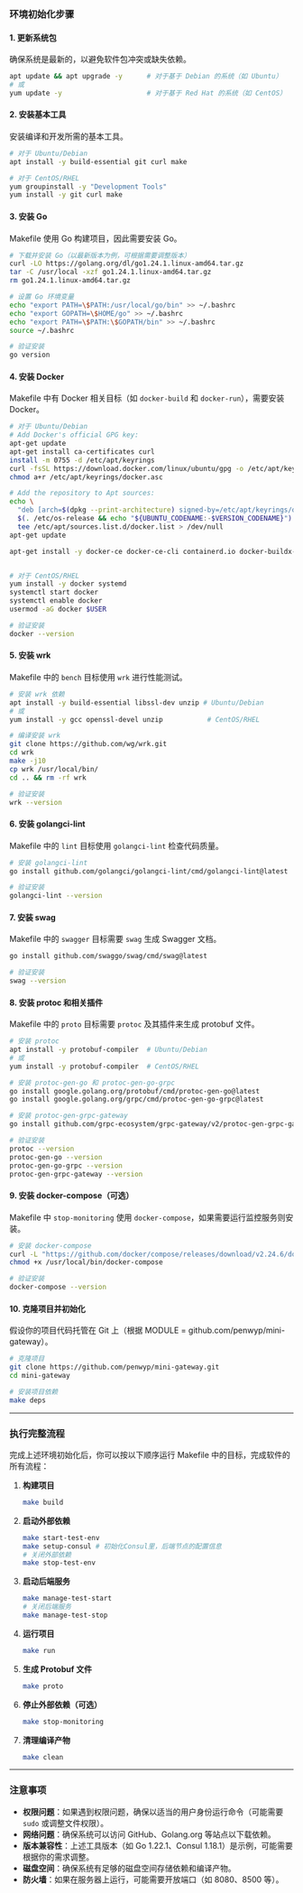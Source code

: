 ### 环境初始化步骤

#### 1. 更新系统包
确保系统是最新的，以避免软件包冲突或缺失依赖。
```bash
apt update && apt upgrade -y      # 对于基于 Debian 的系统（如 Ubuntu）
# 或
yum update -y                     # 对于基于 Red Hat 的系统（如 CentOS）
```

#### 2. 安装基本工具
安装编译和开发所需的基本工具。
```bash
# 对于 Ubuntu/Debian
apt install -y build-essential git curl make

# 对于 CentOS/RHEL
yum groupinstall -y "Development Tools"
yum install -y git curl make
```

#### 3. 安装 Go
Makefile 使用 Go 构建项目，因此需要安装 Go。
```bash
# 下载并安装 Go（以最新版本为例，可根据需要调整版本）
curl -LO https://golang.org/dl/go1.24.1.linux-amd64.tar.gz
tar -C /usr/local -xzf go1.24.1.linux-amd64.tar.gz
rm go1.24.1.linux-amd64.tar.gz

# 设置 Go 环境变量
echo "export PATH=\$PATH:/usr/local/go/bin" >> ~/.bashrc
echo "export GOPATH=\$HOME/go" >> ~/.bashrc
echo "export PATH=\$PATH:\$GOPATH/bin" >> ~/.bashrc
source ~/.bashrc

# 验证安装
go version
```

#### 4. 安装 Docker
Makefile 中有 Docker 相关目标（如 `docker-build` 和 `docker-run`），需要安装 Docker。
```bash
# 对于 Ubuntu/Debian
# Add Docker's official GPG key:
apt-get update
apt-get install ca-certificates curl
install -m 0755 -d /etc/apt/keyrings
curl -fsSL https://download.docker.com/linux/ubuntu/gpg -o /etc/apt/keyrings/docker.asc
chmod a+r /etc/apt/keyrings/docker.asc

# Add the repository to Apt sources:
echo \
  "deb [arch=$(dpkg --print-architecture) signed-by=/etc/apt/keyrings/docker.asc] https://download.docker.com/linux/ubuntu \
  $(. /etc/os-release && echo "${UBUNTU_CODENAME:-$VERSION_CODENAME}") stable" | \
  tee /etc/apt/sources.list.d/docker.list > /dev/null
apt-get update

apt-get install -y docker-ce docker-ce-cli containerd.io docker-buildx-plugin docker-compose-plugin


# 对于 CentOS/RHEL
yum install -y docker systemd
systemctl start docker
systemctl enable docker
usermod -aG docker $USER

# 验证安装
docker --version
```

#### 5. 安装 wrk
Makefile 中的 `bench` 目标使用 `wrk` 进行性能测试。
```bash
# 安装 wrk 依赖
apt install -y build-essential libssl-dev unzip # Ubuntu/Debian
# 或
yum install -y gcc openssl-devel unzip           # CentOS/RHEL

# 编译安装 wrk
git clone https://github.com/wg/wrk.git
cd wrk
make -j10
cp wrk /usr/local/bin/
cd .. && rm -rf wrk

# 验证安装
wrk --version
```

#### 6. 安装 golangci-lint
Makefile 中的 `lint` 目标使用 `golangci-lint` 检查代码质量。
```bash
# 安装 golangci-lint
go install github.com/golangci/golangci-lint/cmd/golangci-lint@latest

# 验证安装
golangci-lint --version
```

#### 7. 安装 swag
Makefile 中的 `swagger` 目标需要 `swag` 生成 Swagger 文档。
```bash
go install github.com/swaggo/swag/cmd/swag@latest

# 验证安装
swag --version
```

#### 8. 安装 protoc 和相关插件
Makefile 中的 `proto` 目标需要 `protoc` 及其插件来生成 protobuf 文件。
```bash
# 安装 protoc
apt install -y protobuf-compiler  # Ubuntu/Debian
# 或
yum install -y protobuf-compiler  # CentOS/RHEL

# 安装 protoc-gen-go 和 protoc-gen-go-grpc
go install google.golang.org/protobuf/cmd/protoc-gen-go@latest
go install google.golang.org/grpc/cmd/protoc-gen-go-grpc@latest

# 安装 protoc-gen-grpc-gateway
go install github.com/grpc-ecosystem/grpc-gateway/v2/protoc-gen-grpc-gateway@latest

# 验证安装
protoc --version
protoc-gen-go --version
protoc-gen-go-grpc --version
protoc-gen-grpc-gateway --version
```

#### 9. 安装 docker-compose（可选）
Makefile 中 `stop-monitoring` 使用 `docker-compose`，如果需要运行监控服务则安装。
```bash
# 安装 docker-compose
curl -L "https://github.com/docker/compose/releases/download/v2.24.6/docker-compose-$(uname -s)-$(uname -m)" -o /usr/local/bin/docker-compose
chmod +x /usr/local/bin/docker-compose

# 验证安装
docker-compose --version
```

#### 10. 克隆项目并初始化
假设你的项目代码托管在 Git 上（根据 MODULE = github.com/penwyp/mini-gateway）。
```bash
# 克隆项目
git clone https://github.com/penwyp/mini-gateway.git
cd mini-gateway

# 安装项目依赖
make deps
```

---

### 执行完整流程
完成上述环境初始化后，你可以按以下顺序运行 Makefile 中的目标，完成软件的所有流程：

1. **构建项目**
   ```bash
   make build
   ```

2. **启动外部依赖**
   ```bash
   make start-test-env
   make setup-consul # 初始化Consul里，后端节点的配置信息
   # 关闭外部依赖
   make stop-test-env
   ```

3. **启动后端服务**
   ```bash
   make manage-test-start
   # 关闭后端服务
   make manage-test-stop
   ```

4. **运行项目**
   ```bash
   make run
   ```

5. **生成 Protobuf 文件**
    ```bash
    make proto
    ```

6. **停止外部依赖（可选）**
    ```bash
    make stop-monitoring
    ```

7. **清理编译产物**
    ```bash
    make clean
    ```

---

### 注意事项
- **权限问题**：如果遇到权限问题，确保以适当的用户身份运行命令（可能需要 `sudo` 或调整文件权限）。
- **网络问题**：确保系统可以访问 GitHub、Golang.org 等站点以下载依赖。
- **版本兼容性**：上述工具版本（如 Go 1.22.1、Consul 1.18.1）是示例，可能需要根据你的需求调整。
- **磁盘空间**：确保系统有足够的磁盘空间存储依赖和编译产物。
- **防火墙**：如果在服务器上运行，可能需要开放端口（如 8080、8500 等）。